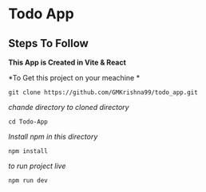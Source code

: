 # Todo App

## Steps To Follow

**This App is Created in Vite & React**

*To Get this project on your meachine *

```
git clone https://github.com/GMKrishna99/todo_app.git
```
*chande directory to cloned directory*
```
cd Todo-App
```
*Install npm in this directory*
```
npm install
```
*to run project live*
```
npm run dev
```




